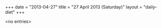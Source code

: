 +++
date = "2013-04-27"
title = "27 April 2013 (Saturday)"
layout = "daily-diet"
+++

<p>&lt;no entries&gt;</p>